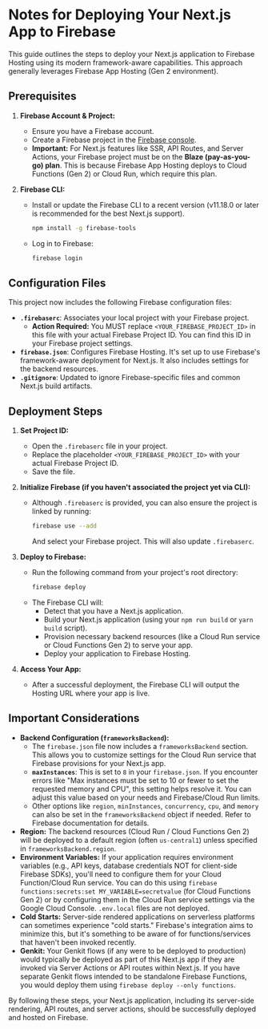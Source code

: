 
# Notes for Deploying Your Next.js App to Firebase

This guide outlines the steps to deploy your Next.js application to Firebase Hosting using its modern framework-aware capabilities. This approach generally leverages Firebase App Hosting (Gen 2 environment).

## Prerequisites

1.  **Firebase Account & Project:**
    *   Ensure you have a Firebase account.
    *   Create a Firebase project in the [Firebase console](https://console.firebase.google.com/).
    *   **Important:** For Next.js features like SSR, API Routes, and Server Actions, your Firebase project must be on the **Blaze (pay-as-you-go) plan**. This is because Firebase App Hosting deploys to Cloud Functions (Gen 2) or Cloud Run, which require this plan.

2.  **Firebase CLI:**
    *   Install or update the Firebase CLI to a recent version (v11.18.0 or later is recommended for the best Next.js support).
        ```bash
        npm install -g firebase-tools
        ```
    *   Log in to Firebase:
        ```bash
        firebase login
        ```

## Configuration Files

This project now includes the following Firebase configuration files:

*   **`.firebaserc`**: Associates your local project with your Firebase project.
    *   **Action Required:** You MUST replace `<YOUR_FIREBASE_PROJECT_ID>` in this file with your actual Firebase Project ID. You can find this ID in your Firebase project settings.
*   **`firebase.json`**: Configures Firebase Hosting. It's set up to use Firebase's framework-aware deployment for Next.js. It also includes settings for the backend resources.
*   **`.gitignore`**: Updated to ignore Firebase-specific files and common Next.js build artifacts.

## Deployment Steps

1.  **Set Project ID:**
    *   Open the `.firebaserc` file in your project.
    *   Replace the placeholder `<YOUR_FIREBASE_PROJECT_ID>` with your actual Firebase Project ID.
    *   Save the file.

2.  **Initialize Firebase (if you haven't associated the project yet via CLI):**
    *   Although `.firebaserc` is provided, you can also ensure the project is linked by running:
        ```bash
        firebase use --add
        ```
        And select your Firebase project. This will also update `.firebaserc`.

3.  **Deploy to Firebase:**
    *   Run the following command from your project's root directory:
        ```bash
        firebase deploy
        ```
    *   The Firebase CLI will:
        *   Detect that you have a Next.js application.
        *   Build your Next.js application (using your `npm run build` or `yarn build` script).
        *   Provision necessary backend resources (like a Cloud Run service or Cloud Functions Gen 2) to serve your app.
        *   Deploy your application to Firebase Hosting.

4.  **Access Your App:**
    *   After a successful deployment, the Firebase CLI will output the Hosting URL where your app is live.

## Important Considerations

*   **Backend Configuration (`frameworksBackend`):**
    *   The `firebase.json` file now includes a `frameworksBackend` section. This allows you to customize settings for the Cloud Run service that Firebase provisions for your Next.js app.
    *   **`maxInstances`**: This is set to `8` in your `firebase.json`. If you encounter errors like "Max instances must be set to 10 or fewer to set the requested memory and CPU", this setting helps resolve it. You can adjust this value based on your needs and Firebase/Cloud Run limits.
    *   Other options like `region`, `minInstances`, `concurrency`, `cpu`, and `memory` can also be set in the `frameworksBackend` object if needed. Refer to Firebase documentation for details.
*   **Region:** The backend resources (Cloud Run / Cloud Functions Gen 2) will be deployed to a default region (often `us-central1`) unless specified in `frameworksBackend.region`.
*   **Environment Variables:** If your application requires environment variables (e.g., API keys, database credentials NOT for client-side Firebase SDKs), you'll need to configure them for your Cloud Function/Cloud Run service. You can do this using `firebase functions:secrets:set MY_VARIABLE=secretvalue` (for Cloud Functions Gen 2) or by configuring them in the Cloud Run service settings via the Google Cloud Console. `.env.local` files are not deployed.
*   **Cold Starts:** Server-side rendered applications on serverless platforms can sometimes experience "cold starts." Firebase's integration aims to minimize this, but it's something to be aware of for functions/services that haven't been invoked recently.
*   **Genkit:** Your Genkit flows (if any were to be deployed to production) would typically be deployed as part of this Next.js app if they are invoked via Server Actions or API routes within Next.js. If you have separate Genkit flows intended to be standalone Firebase Functions, you would deploy them using `firebase deploy --only functions`.

By following these steps, your Next.js application, including its server-side rendering, API routes, and server actions, should be successfully deployed and hosted on Firebase.

